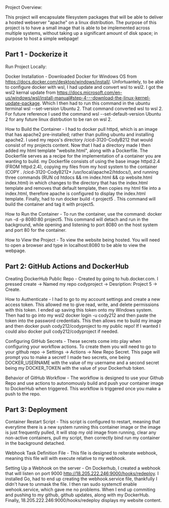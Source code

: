 Project Overview:

This project will encapsulate filesystem packages that will be able to deliver a hosted webserver "apache" on a linux
distribution. The purpose of this project is to have a small image that is able to be implemented across multiple systems, without taking
up a significant amount of disk space; in purpose to host a simple webpage!

Part 1 - Dockerize it
-------------------------------------------------------------------------------------------------------------------------------------------------------------------
Run Project Locally:

Docker Installation - Downloaded Docker for Windows OS from https://docs.docker.com/desktop/windows/install/. Unfortuantely, to be able to configure docker with wsl, I had update and convert wsl to wsl2. I got the wsl2 kernal update from https://docs.microsoft.com/en-us/windows/wsl/install-manual#step-4---download-the-linux-kernel-update-package. Which I then had to run this command in the ubuntu terminal wsl --set-version Ubuntu 2. That command converted wsl to wsl 2. For future reference I used the command
wsl --set-default-version Ubuntu 2 for any future linux distrbution to be ran on wsl 2.

How to Build the Container - I had to docker pull httpd, which is an image that has apache2 pre-installed; rather than pulling ubuntu and installing apache2. I used my  repos's directory /cicd-3120-CodyB212 that would consist of my projects content. Now that I had a directory made I then added my html template "website.html", along with a Dockerfile. The Dockerfile serves as a recipe for the implementation of a container you are wanting to build. my Dockerfile consists of using the base image httpd:2.4 (FROM httpd:2.4), copying my files from my host system to the container (COPY . /cicd-3120-CodyB212* /usr/local/apache2/htdocs/), and running three commands  (RUN cd htdocs && rm index.html && cp website.html index.html) in which changes to the directory that has the index.html template and removes that default template, then copies my html file into a index.html, therefore apache is configured to display the index.html template. Finally, had to run docker build -t project5 . This command will build the container and tag it with project5.

How to Run the Container - To run the container, use the command: docker run -d -p 8080:80 project5. This command will detach and run in the background, while opening and listening to port 8080 on the host system and port 80 for the container.

How to View the Project - To view the website being hosted. You will need to open a browser and type in localhost:8080 to be able to view the webpage.

Part 2: GitHub Actions and DockerHub
------------------------------------------------------------------------------------------------------------------------------------------------------------------
Creating DockerHub Public Repo - Created by going to hub.docker.com. I pressed create -> Named my repo codyproject -> Desription: Project 5 -> Create.

How to Authenticate - I had to go to my account settings and create a new access token. This allowed me to give read, write, and delete permissions with this token. I ended up saving this token onto my Windows system. Then had to go into my wsl2 docker login -u cody212 and then paste the token into the password credentials. This then allows me to build my image and then docker push cody212/codyproject to my public repo! If I wanted I could also docker pull cody212/codyproject if needed.

Configuring GitHub Secrets - These secrets come into play when configuring your workflow actions. To create them you will need to go to your github repo ->
Settings -> Actions -> New Repo Secret. This page will prompt you to make a secret! I made two secrets, one being DOCKER_USERNAME with the value of my username and a second secret being my DOCKER_TOKEN with the value of your Dockerhub token.

Behavior of GitHub Workflow - The workflow is designed to use your Github Repo and use actions to autonomously build and push your container image to DockerHub when triggered. This workflow is triggered once you make a push to the repo.

Part 3: Deployment
------------------------------------------------------------------------------------------------------------------------------------------------------------------
Container Restart Script - This script is configured to restart, meaning that everytime there is a new system running this container image or the image is just frequently pulled, it will stop my old image from running, clear any non-active containers, pull my script, then correctly bind run my container in the background detached.

Webhook Task Definition File - This file is designed to reiterate webhook, meaning this file will with execute relative to my webhook.

Setting Up a Webhook on the server - On Dockerhub, I created a webhook that will listen on port 9000 http://18.205.222.246:9000/hooks/redeploy. I installed Go, had to end up creating the webhook.service file, thankfully I didn't have to unmask the file. I then ran sudo systemctl enable wehook.service, which gave me no problems. When I end up commiting and pushing to my github, github updates, along with my DockerHub. Finally, 18.205.222.246:9000/hooks/redeploy displays my website content.
